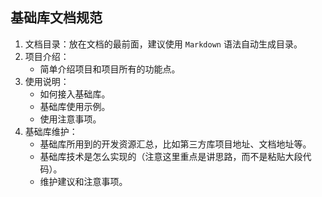 ## 基础库文档规范

1. 文档目录：放在文档的最前面，建议使用 `Markdown` 语法自动生成目录。
2. 项目介绍：
   * 简单介绍项目和项目所有的功能点。
3. 使用说明：
   * 如何接入基础库。
   * 基础库使用示例。
   * 使用注意事项。
4. 基础库维护：
   * 基础库所用到的开发资源汇总，比如第三方库项目地址、文档地址等。
   * 基础库技术是怎么实现的（注意这里重点是讲思路，而不是粘贴大段代码）。
   * 维护建议和注意事项。
